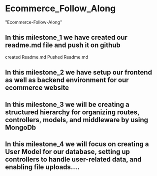 # Ecommerce_Follow_Along
"Ecommerce-Follow-Along"

## In this milestone_1 we have created our readme.md file and push it on github

created Readme.md
Pushed Readme.md

## In this milestone_2 we have setup our frontend as well as backend environment for our ecommerce website

## In this milestone_3 we will be creating a structured hierarchy for organizing routes, controllers, models, and middleware by using MongoDb

## In this milestone_4  we will focus on creating a User Model for our database, setting up controllers to handle user-related data, and enabling file uploads....